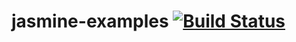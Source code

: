 # jasmine-examples [![Build Status](https://travis-ci.org/shashouzhiwang/jasmine-example.svg?branch=master)](https://travis-ci.org/shashouzhiwang/jasmine-example)